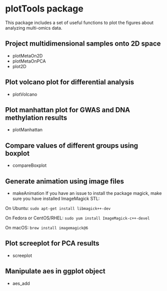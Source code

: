 # plotTools package

This package includes a set of useful functions to plot the figures about analyzing multi-omics data.

## Project multidimensional samples onto 2D space
* plotMetaOn2D
* plotMetaOnPCA
* plot2D

## Plot volcano plot for differential analysis
* plotVolcano

## Plot manhattan plot for GWAS and DNA methylation results
* plotManhattan

## Compare values of different groups using boxplot
* compareBoxplot

## Generate animation using image files
* makeAnimation
If you have an issue to install the package magick, make sure you have installed ImageMagick STL:

On Ubuntu:
`sudo apt-get install libmagick++-dev`

On Fedora or CentOS/RHEL:
`sudo yum install ImageMagick-c++-devel`

On macOS:
`brew install imagemagick@6`


## Plot screeplot for PCA results
* screeplot

## Manipulate aes in ggplot object
* aes_add


